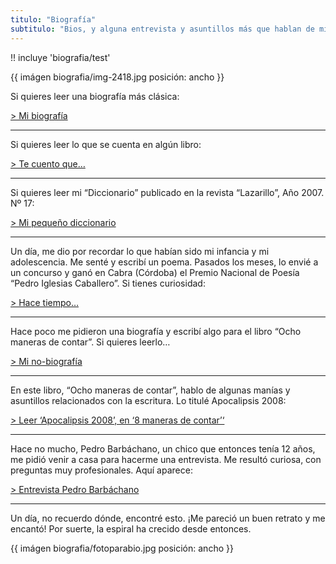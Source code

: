 ```yaml
---
titulo: "Biografía"
subtitulo: "Bios, y alguna entrevista y asuntillos más que hablan de mis manías"
---
```

!! incluye 'biografia/test'

{{ imágen biografia/img-2418.jpg posición: ancho }}


Si quieres leer una biografía más clásica:

[> Mi biografía](/biografia/biografia-1)

* * *

Si quieres leer lo que se cuenta en algún libro:

[> Te cuento que…](/biografia/cuentan)

* * *

Si quieres leer mi “Diccionario” publicado en la revista “Lazarillo”, Año
2007. Nº 17:

[> Mi pequeño diccionario](/biografia/biografia-2)

* * *


Un día, me dio por recordar lo que habían sido mi infancia y mi adolescencia.
Me senté y escribí un poema. Pasados los meses, lo envié a un concurso y ganó
en Cabra (Córdoba) el Premio Nacional de Poesía “Pedro Iglesias Caballero”.
Si tienes curiosidad:

[> Hace tiempo…](/biografia/hacetiempo)

* * *

Hace poco me pidieron una biografía y escribí algo para el libro “Ocho
maneras de contar”. Si quieres leerlo…

[> Mi no-biografía](/biografia/bio-ocho)

* * *

En este libro, “Ocho maneras de contar”, hablo de algunas manías y asuntillos
relacionados con la escritura. Lo titulé Apocalipsis 2008:

[> Leer ‘Apocalipsis 2008’, en ‘8 maneras de
contar’‘](/paraleer/apocalipsis)

* * *

Hace no mucho, Pedro Barbáchano, un chico que entonces tenía 12 años, me
pidió venir a casa para hacerme una entrevista. Me resultó curiosa, con
preguntas muy profesionales. Aquí aparece:

[> Entrevista Pedro Barbáchano](/biografia/entrevista-pedro)

* * *

Un día, no recuerdo dónde, encontré esto. ¡Me pareció un buen retrato y me
encantó! Por suerte, la espiral ha crecido desde entonces.

{{ imágen biografia/fotoparabio.jpg posición: ancho }}
